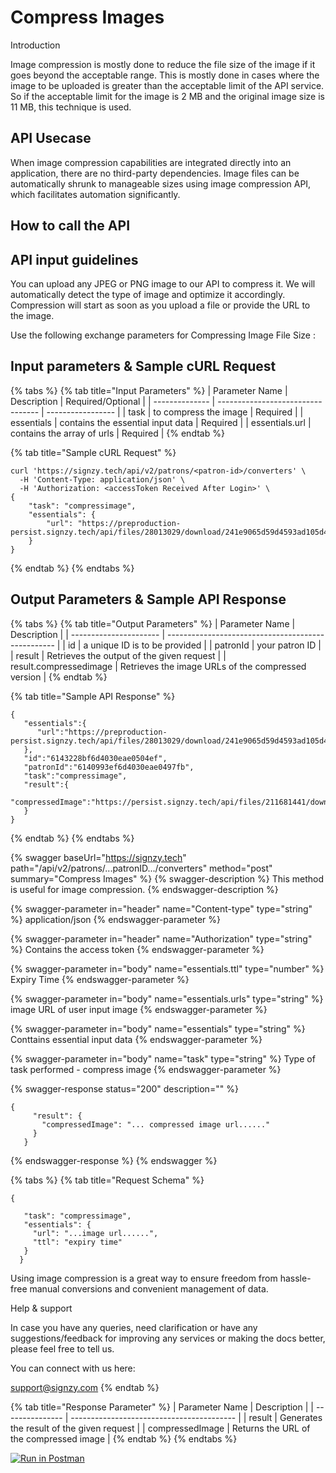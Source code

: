 # Compress Images

Introduction


Image compression is mostly done to reduce the file size of the image if it goes beyond the acceptable range. This is mostly done in cases where the image to be uploaded is greater than the acceptable limit of the API service. So if the acceptable limit for the image is 2 MB and the original image size is 11 MB, this technique is used.

## API Usecase&#x20;

When image compression capabilities are integrated directly into an application, there are no third-party dependencies. Image files can be automatically shrunk to manageable sizes using image compression API, which facilitates automation significantly.

## How to call the API

## API input guidelines

You can upload any JPEG or PNG image to our API to compress it. We will automatically detect the type of image and optimize it accordingly. Compression will start as soon as you upload a file or provide the URL to the image.

Use the following exchange parameters for Compressing Image File Size:



## Input parameters & Sample cURL Request

{% tabs %}
{% tab title="Input Parameters" %}
| Parameter Name | Description                       | Required/Optional |
| -------------- | --------------------------------- | ----------------- |
| task           | to compress the image             | Required          |
| essentials     | contains the essential input data | Required          |
| essentials.url | contains the array of urls        | Required          |
{% endtab %}

{% tab title="Sample cURL Request" %}
```
curl 'https://signzy.tech/api/v2/patrons/<patron-id>/converters' \
  -H 'Content-Type: application/json' \
  -H 'Authorization: <accessToken Received After Login>' \
{
    "task": "compressimage",
    "essentials": {
        "url": "https://preproduction-persist.signzy.tech/api/files/28013029/download/241e9065d59d4593ad105d48caa767eacc0fd63ced55439aba5f983ebba5ebec.png"
    }
}
```


{% endtab %}
{% endtabs %}

## Output Parameters & Sample API Response

{% tabs %}
{% tab title="Output Parameters" %}
| Parameter Name         | Description                                        |
| ---------------------- | -------------------------------------------------- |
| id                     | a unique ID is to be provided                      |
| patronId               | your patron ID                                     |
| result                 | Retrieves the output of the given request          |
| result.compressedimage | Retrieves the image URLs of the compressed version |
{% endtab %}

{% tab title="Sample API Response" %}
```
{
   "essentials":{
      "url":"https://preproduction-persist.signzy.tech/api/files/28013029/download/241e9065d59d4593ad105d48caa767eacc0fd63ced55439aba5f983ebba5ebec.png"
   },
   "id":"6143228bf6d4030eae0504ef",
   "patronId":"6140993ef6d4030eae0497fb",
   "task":"compressimage",
   "result":{
      "compressedImage":"https://persist.signzy.tech/api/files/211681441/download/5b4edf8a240a4a70b05d10f741df76509be8e19a52e84586af9451cc44f15ffb.png"
   }
}
```


{% endtab %}
{% endtabs %}



{% swagger baseUrl="https://signzy.tech" path="/api/v2/patrons/...patronID.../converters" method="post" summary="Compress Images" %}
{% swagger-description %}
This method is useful for image compression.
{% endswagger-description %}

{% swagger-parameter in="header" name="Content-type" type="string" %}
application/json
{% endswagger-parameter %}

{% swagger-parameter in="header" name="Authorization" type="string" %}
Contains the access token
{% endswagger-parameter %}

{% swagger-parameter in="body" name="essentials.ttl" type="number" %}
Expiry Time
{% endswagger-parameter %}

{% swagger-parameter in="body" name="essentials.urls" type="string" %}
image URL of user input image
{% endswagger-parameter %}

{% swagger-parameter in="body" name="essentials" type="string" %}
Conttains essential input data
{% endswagger-parameter %}

{% swagger-parameter in="body" name="task" type="string" %}
Type of task performed - compress image
{% endswagger-parameter %}

{% swagger-response status="200" description="" %}
```
{
     "result": {
       "compressedImage": "... compressed image url......"
     }
   }
```
{% endswagger-response %}
{% endswagger %}

{% tabs %}
{% tab title="Request Schema" %}
```
{

   "task": "compressimage",
   "essentials": {
     "url": "...image url......",
     "ttl": "expiry time"
   }
  }
```

Using image compression is a great way to ensure freedom from hassle-free manual conversions and convenient management of data.

Help & support

In case you have any queries, need clarification or have any suggestions/feedback for improving any services or making the docs better, please feel free to tell us.

You can connect with us here:

support@signzy.com
{% endtab %}

{% tab title="Response Parameter" %}
| Parameter Name  | Description                               |
| --------------- | ----------------------------------------- |
| result          | Generates the result of the given request |
| compressedImage | Returns the URL of the compressed image   |
{% endtab %}
{% endtabs %}

&#x20;[![Run in Postman](https://run.pstmn.io/button.svg)](https://www.getpostman.com/collections/3b1dae9101e4ea59d595)
